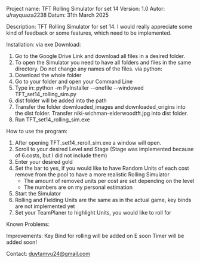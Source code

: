 Project name: TFT Rolling Simulator for set 14
Version: 1.0
Autor: u/rayquaza2238
Datum: 31th March 2025

Description:
TFT Rolling Simulator for set 14. I would really appreciate some kind of feedback or some features, which need to be implemented.

Installation:
via exe Download:
1. Go to the Google Drive Link and download all files in a desired folder.
2. To open the Simulator you need to have all folders and files in the same directory. Do not change any names of the files.
via python:
1. Download the whole folder
2. Go to your folder and open your Command Line
3. Type in:  python -m PyInstaller --onefile --windowed TFT_set14_rolling_sim.py
4. dist folder will be added into the path
5. Transfer the folder downloaded_images and downloaded_origins into the dist folder. Transfer niki-wichman-elderwoodtft.jpg into dist folder.
6. Run TFT_set14_rolling_sim.exe

How to use the program:
1. After opening TFT_set14_reroll_sim.exe a window will open.
2. Scroll to your desired Level and Stage (Stage was implemented because of 6.costs, but I did not include them)
3. Enter your desired gold
4. Set the bar to yes, if you would like to have Random Units of each cost remove from the pool to have a more realistic Rolling Simulator
    - The amount of removed units per cost are set depending on the level
    - The numbers are on my personal estimation
5. Start the Simulator
6. Rolling and Fielding Units are the same as in the actual game, key binds are not implemented yet
7. Set your TeamPlaner to highlight Units, you would like to roll for

Known Problems:

Improvements:
Key Bind for rolling will be added on E soon
Timer will be added soon!

Contact:
duytamvu24@gmail.com


